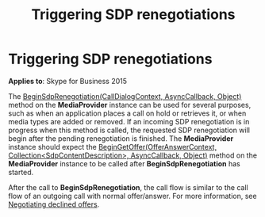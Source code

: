 ﻿---
title: Triggering SDP renegotiations
TOCTitle: Triggering SDP renegotiations
ms:assetid: 97940a24-9156-4741-9b7a-7245efc536b0
ms:mtpsurl: https://msdn.microsoft.com/library/Dn466102(v=office.16)
ms:contentKeyID: 65240022
ms.date: 07/27/2015
mtps_version: v=office.16
---

# Triggering SDP renegotiations


**Applies to**: Skype for Business 2015

The [BeginSdpRenegotiation(CallDialogContext, AsyncCallback, Object)](https://msdn.microsoft.com/library/hh384458\(v=office.16\)) method on the **MediaProvider** instance can be used for several purposes, such as when an application places a call on hold or retrieves it, or when media types are added or removed. If an incoming SDP renegotiation is in progress when this method is called, the requested SDP renegotiation will begin after the pending renegotiation is finished. The **MediaProvider** instance should expect the [BeginGetOffer(OfferAnswerContext, Collection\<SdpContentDescription\>, AsyncCallback, Object)](https://msdn.microsoft.com/library/hh366051\(v=office.16\)) method on the **MediaProvider** instance to be called after **BeginSdpRenegotiation** has started.

After the call to **BeginSdpRenegotiation**, the call flow is similar to the call flow of an outgoing call with normal offer/answer. For more information, see [Negotiating declined offers](negotiating-declined-offers.md).

